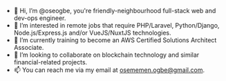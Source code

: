 - 👋 Hi, I’m @oseogbe, you're friendly-neighbourhood full-stack web and dev-ops engineer.
- 👀 I’m interested in remote jobs that require PHP/Laravel, Python/Django, Node.js/Express.js and/or VueJS/NuxtJS technologies.
- 🌱 I’m currently training to become an AWS Certified Solutions Architect Associate.
- 💞️ I’m looking to collaborate on blockchain technology and similar financial-related projects.
- 📫 You can reach me via my email at osememen.ogbe@gmail.com.

<!---
oseogbe/oseogbe is a ✨ special ✨ repository because its `README.md` (this file) appears on your GitHub profile.
You can click the Preview link to take a look at your changes.
--->
